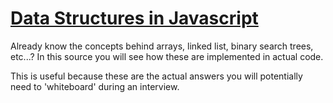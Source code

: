 # [Data Structures in Javascript](https://pages.github.com/)
Already know the concepts behind arrays, linked list, binary search trees, etc...? In this source you will see how these are implemented in actual code.

This is useful because these are the actual answers you will potentially need to 'whiteboard' during an interview.
